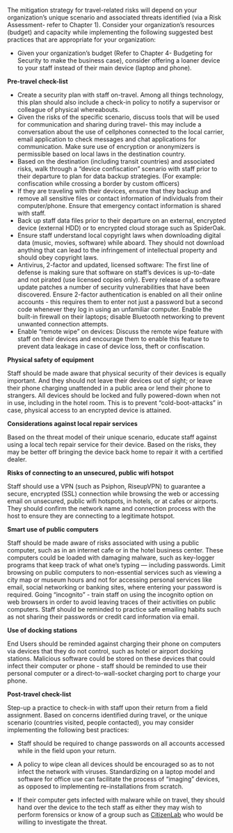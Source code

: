 
The mitigation strategy for travel-related risks will depend on your organization’s unique scenario and associated threats identified (via a Risk Assessment- refer to Chapter 1). Consider your organization’s resources (budget) and capacity while implementing the following suggested best practices that are appropriate for your organization:

- Given your organization’s budget (Refer to Chapter 4- Budgeting for Security to make the business case), consider offering a loaner device to your staff instead of their main device (laptop and phone).

**Pre-travel check-list**

- Create a security plan with staff on-travel. Among all things technology, this plan should also include a check-in policy to notify a supervisor or colleague of physical whereabouts.
- Given the risks of the specific scenario, discuss tools that will be used for communication and sharing during travel- this may include a conversation about the use of cellphones connected to the local carrier, email application to check messages and chat applications for communication. Make sure use of encryption or anonymizers is permissible based on local laws in the destination country.
- Based on the destination (including transit countries) and associated risks, walk through a “device confiscation” scenario with staff prior to their departure to plan for data backup strategies. (For example: confiscation while crossing a border by custom officers)
- If they are traveling with their devices, ensure that they backup and remove all sensitive files or contact information of individuals from their computer/phone. Ensure that emergency contact information is shared with staff.
- Back up staff data files prior to their departure on an external, encrypted device (external HDD) or to encrypted cloud storage such as SpiderOak.
- Ensure staff understand local copyright laws when downloading digital data (music, movies, software) while aboard. They should not download anything that can lead to the infringement of intellectual property and should obey copyright laws.
- Antivirus, 2-factor and updated, licensed software: The first line of defense is making sure that software on staff’s devices is up-to-date and not pirated (use licensed copies only). Every release of a software update patches a number of security vulnerabilities that have been discovered. Ensure 2-factor authentication is enabled on all their online accounts - this requires them to enter not just a password but a second code whenever they log in using an unfamiliar computer. Enable the built-in firewall on their laptops; disable Bluetooth networking to prevent unwanted connection attempts.
- Enable “remote wipe” on devices: Discuss the remote wipe feature with staff on their devices and encourage them to enable this feature to prevent data leakage in case of device loss, theft or confiscation.

**Physical safety of equipment**

Staff should be made aware that physical security of their devices is equally important. And they should not leave their devices out of sight; or leave their phone charging unattended in a public area or lend their phone to strangers. All devices should be locked and fully powered-down when not in use, including in the hotel room. This is to prevent “cold-boot-attacks” in case, physical access to an encrypted device is attained.

**Considerations against local repair services**

Based on the threat model of their unique scenario, educate staff against using a local tech repair service for their device. Based on the risks, they may be better off bringing the device back home to repair it with a certified dealer.

**Risks of connecting to an unsecured, public wifi hotspot**

Staff should use a VPN (such as Psiphon, RiseupVPN) to guarantee a secure, encrypted (SSL) connection while browsing the web or accessing email on unsecured, public wifi hotspots, in hotels, or at cafes or airports. They should confirm the network name and connection process with the host to ensure they are connecting to a legitimate hotspot.

**Smart use of public computers**

Staff should be made aware of risks associated with using a public computer, such as in an internet cafe or in the hotel business center. These computers could be loaded with damaging malware, such as key-logger programs that keep track of what one’s typing — including passwords. Limit browsing on public computers to non-essential services such as viewing a city map or museum hours and not for accessing personal services like email, social networking or banking sites, where entering your password is required. Going “incognito” - train staff on using the incognito option on web browsers in order to avoid leaving traces of their activities on public computers. Staff should be reminded to practice safe emailing habits such as not sharing their passwords or credit card information via email.

**Use of docking stations**

End Users should be reminded against charging their phone on computers via devices that they do not control, such as hotel or airport docking stations. Malicious software could be stored on these devices that could infect their computer or phone - staff should be reminded to use their personal computer or a direct-to-wall-socket charging port to charge your phone.

**Post-travel check-list**

Step-up a practice to check-in with staff upon their return from a field assignment. Based on concerns identified during travel, or the unique scenario (countries visited, people contacted), you may consider implementing the following best practices:
- Staff should be required to change passwords on all accounts accessed while in the field upon your return.

- A policy to wipe clean all devices should be encouraged so as to not infect the network with viruses. Standardizing on a laptop model and software for office use can facilitate the process of “imaging” devices, as opposed to implementing re-installations from scratch.
- If their computer gets infected with malware while on travel, they should hand over the device to the tech staff as either they may wish to perform forensics or know of a group such as [CitizenLab](https://citizenlab.org) who would be willing to investigate the threat.
